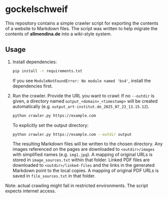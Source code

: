 # gockelschweif

This repository contains a simple crawler script for exporting the contents of a website to Markdown files. The script was written to help migrate the contents of **allmendina.de** into a wiki-style system.

## Usage

1. Install dependencies:
   ```bash
   pip install -r requirements.txt
   ```
   If you see `ModuleNotFoundError: No module named 'bs4'`, install the dependencies first.

2. Run the crawler. Provide the URL you want to crawl:
   If no `--outdir` is given, a directory named
   `output_<domain>_<timestamp>` will be created automatically (e.g.
   `output_art-institut.de_2025_07_23_13.15.12`).
   ```bash
   python crawler.py https://example.com

   ```
   To explicitly set the output directory:
   ```bash
   python crawler.py https://example.com --outdir output
   ```
   The resulting Markdown files will be written to the chosen directory.
   Any images referenced on the pages are downloaded to `<outdir>/images`
   with simplified names (e.g. `img1.jpg`). A mapping of original URLs
   is stored in `image_sources.txt` within that folder.
   Linked PDF files are downloaded to `<outdir>/linked-files` and the
   links in the generated Markdown point to the local copies. A mapping
   of original PDF URLs is saved in `file_sources.txt` in that folder.

Note: actual crawling might fail in restricted environments. The script expects internet access.
